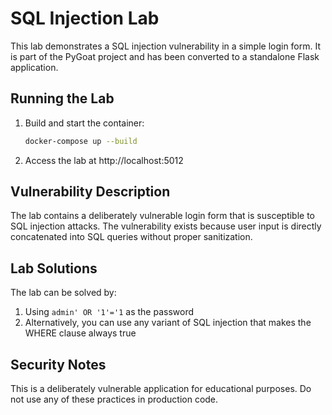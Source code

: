 # SQL Injection Lab

This lab demonstrates a SQL injection vulnerability in a simple login form. It is part of the PyGoat project and has been converted to a standalone Flask application.

## Running the Lab

1. Build and start the container:
   ```bash
   docker-compose up --build
   ```

2. Access the lab at http://localhost:5012

## Vulnerability Description

The lab contains a deliberately vulnerable login form that is susceptible to SQL injection attacks. The vulnerability exists because user input is directly concatenated into SQL queries without proper sanitization.

## Lab Solutions

The lab can be solved by:
1. Using `admin' OR '1'='1` as the password
2. Alternatively, you can use any variant of SQL injection that makes the WHERE clause always true

## Security Notes
This is a deliberately vulnerable application for educational purposes. Do not use any of these practices in production code.
